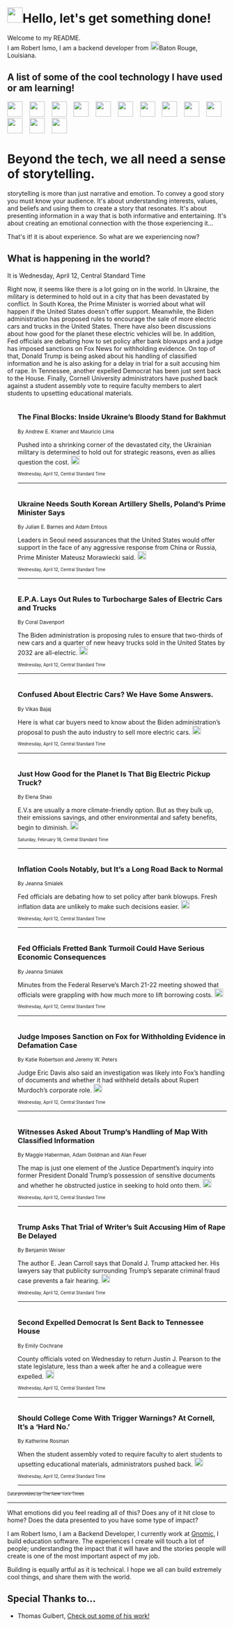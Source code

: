 <h1><img src="https://emojis.slackmojis.com/emojis/images/1643514375/3493/hot-coffee.gif?1643514375" width="35"/>Hello, let's get something done!</h1>

<p>Welcome to my README.<br/>
I am Robert Ismo, I am a backend developer from <img src="https://emojis.slackmojis.com/emojis/images/1638395689/50435/moulin_rouge.png?1638395689" width="20"/>Baton Rouge, Louisiana.</p>
<h2>A list of some of the cool technology I have used or am learning!</h2>
<p>
<img src="https://emojis.slackmojis.com/emojis/images/1643516091/21142/meow_bongotap.gif?1643516091" width="35" alt="">
<img src="https://img.shields.io/badge/Favorite%20Frontend%20Framework-SvelteKit-f83903" alt="">
<img src="https://img.shields.io/badge/Second%20Favorite-Vue-40b581" alt="">
<img src="https://img.shields.io/badge/Most%20Used%20Runtime-Nodejs-78b061" alt="">
<img src="https://emojis.slackmojis.com/emojis/images/1643517416/34482/fire.gif?1643517416" width="35" alt="">
<img src="https://img.shields.io/badge/Javascript%20But%20Better-Typescript-0078ca" alt="">
<img src="https://img.shields.io/badge/Favorite%20Language-Elixir-3e244d" alt="">
<img src="https://img.shields.io/badge/Containerize%20Everything-Docker-6ac9ef" alt="">
<img src="https://emojis.slackmojis.com/emojis/images/1643514596/5999/meow_party.gif?1643514596" width="35" alt="">
<img src="https://img.shields.io/badge/API%20Love%20Language-Graphql-de32a5" alt="">
<img src="https://img.shields.io/badge/Our%20Favorite%20Version%20Controller-Git-e94f33" alt="">
<img src="https://img.shields.io/badge/Favorite%20Database-Redis-d42d1d" alt="">
<img src="https://emojis.slackmojis.com/emojis/images/1643514559/5584/deployparrot.gif?1643514559" width="35" alt="">
<img src="https://img.shields.io/badge/Container%20Interstate-RabbitMQ-f66200" alt="">
<img src="https://img.shields.io/badge/Gotta%20Learn-Kubernetes-316adf" alt="">
<img src="https://img.shields.io/badge/Really%20Mature%20Now-WASM-654fef" alt="">
<img src="https://emojis.slackmojis.com/emojis/images/1666642497/61942/dance_vibe.gif?1666642497" width="35" alt="">
<img src="https://img.shields.io/badge/For%20My%20M1-ARM64-657d96" alt="">
<img src="https://img.shields.io/badge/Loving%20This%20So%20Much-TailwindCSS-17bcb5" alt="">
<img src="https://img.shields.io/badge/Cool%20Build%20Tool-Vite-f9cb24" alt="">
<img src="https://emojis.slackmojis.com/emojis/images/1669231376/62819/working-on-it.gif?1669231376" width="35" alt="">
<img src="https://img.shields.io/badge/Fun%20and%20Easy%20Database-MongoDB-5f8c49" alt="">
<img src="https://img.shields.io/badge/JS%20Life%20Support-NPM-c73737" alt="">
<img src="https://img.shields.io/badge/I%20Liked%20It-DynamoDB-0073b9" alt="">
<img src="https://emojis.slackmojis.com/emojis/images/1643514045/46/question.gif?1643514045" width="35" alt="">
<img src="https://img.shields.io/badge/cool-React-60d6f9" alt="">
<img src="https://img.shields.io/badge/Future%20Big%20Project-Lambda-f37e00" alt="">
<img src="https://img.shields.io/badge/NPM%20But%20Better-PNPM-f1aa07" alt="">
<img src="https://emojis.slackmojis.com/emojis/images/1643514943/9662/fbwow.gif?1643514943" width="35" alt="">
<img src="https://img.shields.io/badge/First%20Language-C-662079" alt="">
<img src="https://img.shields.io/badge/Where%20I%20Deploy%20Frontend-Vercel-000000" alt="">
<img src="https://img.shields.io/badge/Who%20Does%20not%20Want%20an%20App-Swift-f9492a" alt="">
<img src="https://emojis.slackmojis.com/emojis/images/1643514058/151/javascript.png?1643514058" width="35" alt="">
<img src="https://img.shields.io/badge/cool-Python-fbd542" alt="">
<img src="https://img.shields.io/badge/Favorite%20Something-Stripe-656cdc" alt="">
<img src="https://img.shields.io/badge/Of%20Course-HTML5-ed6327" alt="">
<img src="https://emojis.slackmojis.com/emojis/images/1660415405/60731/bomb.gif?1660415405" width="35" alt="">
<img src="https://img.shields.io/badge/hate-CSS-2964ec" alt="">
<img src="https://img.shields.io/badge/Learning-CircleCI-141215" alt="">
<img src="https://img.shields.io/badge/Learning-Rust-fbbb3b" alt="">
<img src="https://emojis.slackmojis.com/emojis/images/1660415397/60712/writing-hand.gif?1660415397" width="35" alt="">
<img src="https://img.shields.io/badge/Dev%20Browser%20of%20Choice-Firefox-cc4e26" alt="">
<img src="https://img.shields.io/badge/Recoverying%20From%20Windows-UNIX-1781e3" alt="">
<img src="https://img.shields.io/badge/LOVE-LogSeq-90c1c2" alt="">
<img src="https://emojis.slackmojis.com/emojis/images/1643514066/223/kirby.gif?1643514066" width="35" alt="">
<img src="https://img.shields.io/badge/Daily%20Driver-MacOS-e6e6e8" alt="">
<img src="https://img.shields.io/badge/Git%20Server-Github-000000" alt="">
<img src="https://img.shields.io/badge/enjoyable-EC2-f17428" alt="">
<img src="https://emojis.slackmojis.com/emojis/images/1643514239/2069/excited.gif?1643514239" width="35" alt="">
</p>
<h1>Beyond the tech, we all need a sense of storytelling.</h1>
<p>storytelling is more than just narrative and emotion. To convey a good story you must know your audience. It's about understanding interests, values, and beliefs and using them to create a story that resonates. It's about presenting information in a way that is both informative and entertaining. It's about creating an emotional connection with the those experiencing it...</p>
<p>That's it! it is about experience. So what are we experiencing now?</p>
<h2>What is happening in the world?</h2>
<p>It is Wednesday, April 12, Central Standard Time</p>
<p>
Right now, it seems like there is a lot going on in the world. In Ukraine, the military is determined to hold out in a city that has been devastated by conflict. In South Korea, the Prime Minister is worried about what will happen if the United States doesn&#39;t offer support. Meanwhile, the Biden administration has proposed rules to encourage the sale of more electric cars and trucks in the United States. There have also been discussions about how good for the planet these electric vehicles will be. In addition, Fed officials are debating how to set policy after bank blowups and a judge has imposed sanctions on Fox News for withholding evidence. On top of that, Donald Trump is being asked about his handling of classified information and he is also asking for a delay in trial for a suit accusing him of rape. In Tennessee, another expelled Democrat has been just sent back to the House. Finally, Cornell University administrators have pushed back against a student assembly vote to require faculty members to alert students to upsetting educational materials.</p>
<ol>
<img src="https://img.shields.io/badge/-world-blue" alt="">
<h3>The Final Blocks: Inside Ukraine’s Bloody Stand for Bakhmut</h3>
<sub>By Andrew E. Kramer and Mauricio Lima</sub>
<p>Pushed into a shrinking corner of the devastated city, the Ukrainian military is determined to hold out for strategic reasons, even as allies question the cost.  <a href="https://nyti.ms/3oaaAsR"><img src="https://developer.nytimes.com/files/poweredby_nytimes_30b.png?v=1583354208352" height="20"></a></p>
<sub><sub>Wednesday, April 12, Central Standard Time</sub></sub>
<hr/>
<img src="https://img.shields.io/badge/-us-blue" alt="">
<h3>Ukraine Needs South Korean Artillery Shells, Poland’s Prime Minister Says</h3>
<sub>By Julian E. Barnes and Adam Entous</sub>
<p>Leaders in Seoul need assurances that the United States would offer support in the face of any aggressive response from China or Russia, Prime Minister Mateusz Morawiecki said.  <a href="https://nyti.ms/43w1qaD"><img src="https://developer.nytimes.com/files/poweredby_nytimes_30b.png?v=1583354208352" height="20"></a></p>
<sub><sub>Wednesday, April 12, Central Standard Time</sub></sub>
<hr/>
<img src="https://img.shields.io/badge/-climate-blue" alt="">
<h3>E.P.A. Lays Out Rules to Turbocharge Sales of Electric Cars and Trucks</h3>
<sub>By Coral Davenport</sub>
<p>The Biden administration is proposing rules to ensure that two-thirds of new cars and a quarter of new heavy trucks sold in the United States by 2032 are all-electric.  <a href="https://nyti.ms/3oaDjxJ"><img src="https://developer.nytimes.com/files/poweredby_nytimes_30b.png?v=1583354208352" height="20"></a></p>
<sub><sub>Wednesday, April 12, Central Standard Time</sub></sub>
<hr/>
<img src="https://img.shields.io/badge/-business-blue" alt="">
<h3>Confused About Electric Cars? We Have Some Answers.</h3>
<sub>By Vikas Bajaj</sub>
<p>Here is what car buyers need to know about the Biden administration’s proposal to push the auto industry to sell more electric cars.  <a href="https://nyti.ms/3ZYgU48"><img src="https://developer.nytimes.com/files/poweredby_nytimes_30b.png?v=1583354208352" height="20"></a></p>
<sub><sub>Wednesday, April 12, Central Standard Time</sub></sub>
<hr/>
<img src="https://img.shields.io/badge/-climate-blue" alt="">
<h3>Just How Good for the Planet Is That Big Electric Pickup Truck?</h3>
<sub>By Elena Shao</sub>
<p>E.V.s are usually a more climate-friendly option. But as they bulk up, their emissions savings, and other environmental and safety benefits, begin to diminish.  <a href="https://nyti.ms/3lMnHQ0"><img src="https://developer.nytimes.com/files/poweredby_nytimes_30b.png?v=1583354208352" height="20"></a></p>
<sub><sub>Saturday, February 18, Central Standard Time</sub></sub>
<hr/>
<img src="https://img.shields.io/badge/-business-blue" alt="">
<h3>Inflation Cools Notably, but It’s a Long Road Back to Normal</h3>
<sub>By Jeanna Smialek</sub>
<p>Fed officials are debating how to set policy after bank blowups. Fresh inflation data are unlikely to make such decisions easier.  <a href="https://nyti.ms/43px1KZ"><img src="https://developer.nytimes.com/files/poweredby_nytimes_30b.png?v=1583354208352" height="20"></a></p>
<sub><sub>Wednesday, April 12, Central Standard Time</sub></sub>
<hr/>
<img src="https://img.shields.io/badge/-business-blue" alt="">
<h3>Fed Officials Fretted Bank Turmoil Could Have Serious Economic Consequences</h3>
<sub>By Jeanna Smialek</sub>
<p>Minutes from the Federal Reserve’s March 21-22 meeting showed that officials were grappling with how much more to lift borrowing costs.  <a href="https://nyti.ms/3UySe1a"><img src="https://developer.nytimes.com/files/poweredby_nytimes_30b.png?v=1583354208352" height="20"></a></p>
<sub><sub>Wednesday, April 12, Central Standard Time</sub></sub>
<hr/>
<img src="https://img.shields.io/badge/-business-blue" alt="">
<h3>Judge Imposes Sanction on Fox for Withholding Evidence in Defamation Case</h3>
<sub>By Katie Robertson and Jeremy W. Peters</sub>
<p>Judge Eric Davis also said an investigation was likely into Fox’s handling of documents and whether it had withheld details about Rupert Murdoch’s corporate role.  <a href="https://nyti.ms/402te3k"><img src="https://developer.nytimes.com/files/poweredby_nytimes_30b.png?v=1583354208352" height="20"></a></p>
<sub><sub>Wednesday, April 12, Central Standard Time</sub></sub>
<hr/>
<img src="https://img.shields.io/badge/-us-blue" alt="">
<h3>Witnesses Asked About Trump’s Handling of Map With Classified Information</h3>
<sub>By Maggie Haberman, Adam Goldman and Alan Feuer</sub>
<p>The map is just one element of the Justice Department’s inquiry into former President Donald Trump’s possession of sensitive documents and whether he obstructed justice in seeking to hold onto them.  <a href="https://nyti.ms/3zZysSF"><img src="https://developer.nytimes.com/files/poweredby_nytimes_30b.png?v=1583354208352" height="20"></a></p>
<sub><sub>Wednesday, April 12, Central Standard Time</sub></sub>
<hr/>
<img src="https://img.shields.io/badge/-nyregion-blue" alt="">
<h3>Trump Asks That Trial of Writer’s Suit Accusing Him of Rape Be Delayed</h3>
<sub>By Benjamin Weiser</sub>
<p>The author E. Jean Carroll says that Donald J. Trump attacked her. His lawyers say that publicity surrounding Trump’s separate criminal fraud case prevents a fair hearing.  <a href="https://nyti.ms/43lBRcd"><img src="https://developer.nytimes.com/files/poweredby_nytimes_30b.png?v=1583354208352" height="20"></a></p>
<sub><sub>Wednesday, April 12, Central Standard Time</sub></sub>
<hr/>
<img src="https://img.shields.io/badge/-us-blue" alt="">
<h3>Second Expelled Democrat Is Sent Back to Tennessee House</h3>
<sub>By Emily Cochrane</sub>
<p>County officials voted on Wednesday to return Justin J. Pearson to the state legislature, less than a week after he and a colleague were expelled.  <a href="https://nyti.ms/43mlT1v"><img src="https://developer.nytimes.com/files/poweredby_nytimes_30b.png?v=1583354208352" height="20"></a></p>
<sub><sub>Wednesday, April 12, Central Standard Time</sub></sub>
<hr/>
<img src="https://img.shields.io/badge/-nyregion-blue" alt="">
<h3>Should College Come With Trigger Warnings? At Cornell, It’s a ‘Hard No.’</h3>
<sub>By Katherine Rosman</sub>
<p>When the student assembly voted to require faculty to alert students to upsetting educational materials, administrators pushed back.  <a href="https://nyti.ms/3mrw5F9"><img src="https://developer.nytimes.com/files/poweredby_nytimes_30b.png?v=1583354208352" height="20"></a></p>
<sub><sub>Wednesday, April 12, Central Standard Time</sub></sub>
<hr/>
</ol>
<a href="https://developer.nytimes.com"><sub><sub>Data provided by The New York Times</sub></sub></a>
<hr/>
<p>What emotions did you feel reading all of this? Does any of it hit close to home? Does the data presented to you have some type of impact?</p>
<p>I am Robert Ismo, I am a Backend Developer, I currently work at <a href="https://gnomic.education/">Gnomic</a>, I build education software. The experiences I create will touch a lot of people; understanding the impact that it will have and the stories people will create is one of the most important aspect of my job.</p>
<p>Building is equally artful as it is technical. I hope we all can build extremely cool things, and share them with the world.</p>
<h2>Special Thanks to...</h2>
<ul>
<li>Thomas Guibert, <a href="https://github.com/thmsgbrt/thmsgbrt">Check out some of his work!</a></li>
</ul>